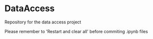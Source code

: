 # DataAccess
Repository for the data access project

Please remember to 'Restart and clear all' before commiting .ipynb files
